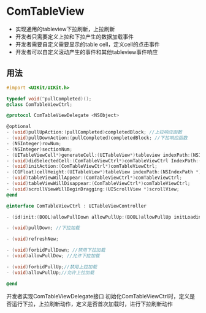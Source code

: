 # ComTableView
* 实现通用的tableview下拉刷新，上拉刷新
* 开发者只需要定义上拉和下拉产生的数据加载事件
* 开发者需要自定义需要显示的table cell，定义cell的点击事件
* 开发者可以自定义滚动产生的事件和其他tableview事件响应
## 用法
 
```objective-c
#import <UIKit/UIKit.h>

typedef void(^pullCompleted)();
@class ComTableViewCtrl;

@protocol ComTableViewDelegate <NSObject>

@optional
- (void)pullUpAction:(pullCompleted)completedBlock; //上拉响应函数
- (void)pullDownAction:(pullCompleted)completedBlock; //下拉响应函数
- (NSInteger)rowNum;
- (NSInteger)sectionNum;
- (UITableViewCell*)generateCell:(UITableView*)tableview indexPath:(NSIndexPath *)indexPath;
- (void)didSelectedCell:(ComTableViewCtrl*)comTableViewCtrl IndexPath:(NSIndexPath *)indexPath;
- (void)initAction:(ComTableViewCtrl*)comTableViewCtrl;
- (CGFloat)cellHeight:(UITableView*)tableView indexPath:(NSIndexPath *)indexPath;
- (void)tableViewWillAppear:(ComTableViewCtrl*)comTableViewCtrl;
- (void)tableViewWillDisappear:(ComTableViewCtrl*)comTableViewCtrl;
- (void)scrollViewWillBeginDragging:(UIScrollView *)scrollView;
@end

@interface ComTableViewCtrl : UITableViewController

- (id)init:(BOOL)allowPullDown allowPullUp:(BOOL)allowPullUp initLoading:(BOOL)loading comDelegate:(id<ComTableViewDelegate>)delegate;

- (void)pullDown; //下拉加载

- (void)refreshNew;

- (void)forbidPullDown; //禁用下拉加载
- (void)allowPullDow; //允许下拉加载

- (void)forbidPullUp;//禁用上拉加载
- (void)allowPullUp;//允许上拉加载

@end
```

开发者实现ComTableViewDelegate接口
初始化ComTableViewCtrl时，定义是否运行下拉，上拉刷新动作，定义是否首次加载时，进行下拉刷新动作
